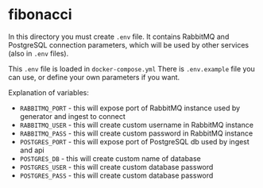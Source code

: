 # fibonacci

In this directory you must create `.env` file. It contains RabbitMQ and PostgreSQL connection parameters, which will be used by other services (also in `.env` files).

This `.env` file is loaded in `docker-compose.yml`
There is `.env.example` file you can use, or define your own parameters if you want.

Explanation of variables:

- `RABBITMQ_PORT` - this will expose port of RabbitMQ instance used by generator and ingest to connect
- `RABBITMQ_USER` - this will create custom username in RabbitMQ instance
- `RABBITMQ_PASS` - this will create custom password in RabbitMQ instance
- `POSTGRES_PORT` - this will expose port of PostgreSQL db used by ingest and api
- `POSTGRES_DB` - this will create custom name of database
- `POSTGRES_USER` - this will create custom database password
- `POSTGRES_PASS` - this will create custom database password
